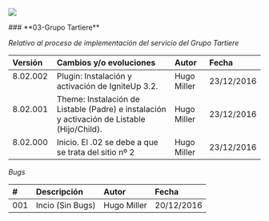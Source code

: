 <p align="left">
<img src="https://s28.postimg.org/ux8l1tv6l/imagengit.png">
</p>
### **03-Grupo Tartiere**

_Relativo al proceso de implementación del servicio del Grupo Tartiere_






| Versión |Cambios y/o evoluciones |Autor|Fecha|
|:------------- |:---------------|:---------------|:---------------
| 8.02.002    | Plugin: Instalación y activación de IgniteUp 3.2.|Hugo Miller|23/12/2016|
| 8.02.001    | Theme: Instalación de Listable (Padre) e instalación y activación de Listable (Hijo/Child).|Hugo Miller|23/12/2016|
| 8.02.000    | Inicio. El .02 se debe a que se trata del sitio nº 2|Hugo Miller|23/12/2016|


_Bugs_

| # | Descripción  |Autor|Fecha|
|:------------- |:------------- |:---------------|:---------------|
|001| Incio (Sin Bugs)|Hugo Miller|20/12/2016|
 
